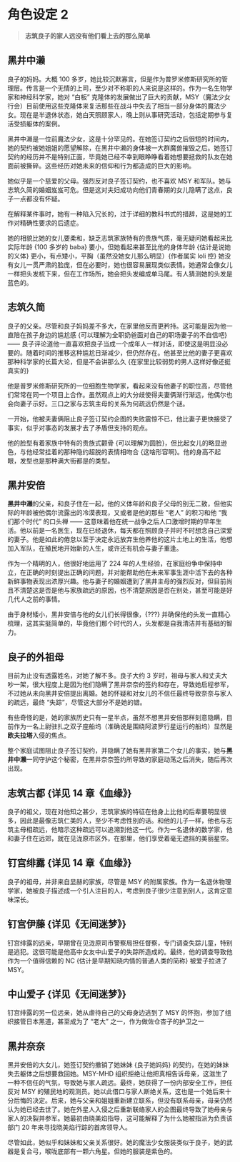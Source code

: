 # 角色设定 2

> **志筑良子的家人远没有他们看上去的那么简单**

## 黑井中濑

良子的妈妈。大概 100 多岁，她比较沉默寡言，但是作为普罗米修斯研究所的管理层。传言是一个无情的上司，至少对不称职的人来说是这样的。作为一名生物学家和神经科学家，她对 “白板” 克隆体的发展做出了巨大的贡献，MSY（魔法少女行会）目前使用这些克隆体来复活那些在战斗中失去了相当一部分身体的魔法少女。现在是半退休状态，她白天照顾家人，晚上则从事研究活动，包括定期参与复活受损躯体的案例。

黑井中濑是一位前魔法少女，这是十分罕见的。在她签订契约之后很短的时间内，她的契约被她姐姐的愿望解除，在黑井中濑的身体被一大群魔兽摧毁之后。她签订契约的经历并不是特别正面，毕竟她已经不幸到眼睁睁看着她想要拯救的队友在她面前被撕碎。这些经历对她未来的信仰和行为都造成的巨大的影响。

她似乎是一个慈爱的父母。强烈反对良子签订契约，也不喜欢 MSY 和军队。她与志筑久简的婚姻岌岌可危。但是这对夫妇成功向他们青春期的女儿隐瞒了这点，良子一点都没有怀疑。

在解释某件事时，她有一种陷入冗长的，过于详细的教科书式的措辞，这是她的工作对精确性要求的后遗症。

她的相貌比她的女儿要柔和，缺乏志筑家族特有的贵族气质，毫无疑问她看起来比实际年龄 {100 多岁的 baba} 要小，但她看起来甚至比他的身体年龄 {估计是说她的义体} 更小，有点矮小，平胸（虽然没她女儿那么明显）{作者属实 loli 控} 她没有女儿一贯严肃的脸庞，但在必要时，她也很容易展现类似表情。她通常会像女儿一样把头发梳下来，但在工作场所，她会把头发编成单马尾。有人猜测她的头发是蓝色的。

## 志筑久简

良子的父亲。尽管和良子妈妈差不多大，在家里他反而更矜持。这可能是因为他一直陪在孩子身边的尴尬感 {可以理解为全职奶爸面对自己的职场妻子的不自信吧}—— 良子评论道他一直喜欢把良子当成一个成年人一样对话，即使这是明显没必要的。随着时间的推移这种尴尬日渐减少，但仍然存在。他甚至比他的妻子更喜欢那种科学家的长篇大论，但是不会讲那么久 {在家里比较弱势的男人这样好像还挺真实的}

他是普罗米修斯研究所的一位细胞生物学家，看起来没有他妻子的职位高，尽管他们常常在同一个项目上合作。虽然观点上的大分歧使得夫妻俩渐行渐远，他偶尔也会向妻子示好。三口之家与志筑主母的关系为何疏远仍然是个谜。

一开始，他被夫妻俩阻止良子签订契约企图的失败震惊不已，他比妻子更快接受了事实，似乎对事态的发展才去了矛盾但支持的观点。

他的脸型有着家族中特有的贵族式颧骨 {可以理解为圆脸}，但比起女儿的略显逊色，与他经常挂着的那种隐约超脱的表情相吻合 {这啥形容啊}。他的身高不起眼，发型也是那种满大街都是的类型。

## 黑井安倍

**黑井中濑**的父亲，和良子住在一起，他的义体年龄和良子父母的别无二致，但他实际的年龄被他偶尔流露出的冷漠表现，又或者是他的那些 “老人” 的积习和他 “我们那个时代” 的口头禅 —— 这意味着他在统一战争之后人口激增时期的早年生活。他以前是一名医生，现在已经退休，每天都在照顾良子并时不时想念自己深爱的妻子。他是如此的倦怠以至于决定永远放弃生他养他的这片土地上的生活，他想加入军队，在殖民地开始新的人生，或许还有机会与妻子重逢。

作为一个精明的人，他很好地运用了 224 年的人生经验，在家庭纷争中保持中立，在正确的时刻提出正确的问题，并对能帮助他在未来军事生涯中活下去的各种新鲜事物表现出浓厚兴趣。他与妻子的婚姻遭到了黑井主母的强烈反对，但目前尚且不清楚这是否是他与家族疏远的原因，也不清楚原因是否在别处，甚至可能是好几代人之前的事情。

由于身材矮小，黑井安倍与他的女儿们长得很像，{???} 并确保他的头发一直精心梳理，这其实挺简单的，毕竟他们那个时代的人，头发都是自我清洁并有基础的智力。

## 良子的外祖母

目前为止没有透露姓名，对她了解不多。良子大约 3 岁时，祖母与家人和丈夫大吵一架，很大程度上是因为他们隐瞒了黑井奈奈的签约和存在，导致她启程参军，不过她从未向黑井安倍提出离婚。她的怀疑和对女儿的不信任最终导致奈奈与家人的疏远，最终 “失踪”，尽管这大部分不是她的错。

有些奇怪的是，她的家族历史只有一星半点，虽然不想黑井安倍那样刻意隐瞒，目前作为一名上尉驻扎之双子座船坞（准确说是围绕阿波罗行星运行的船坞）显然是**欧夫拉塔**入侵的焦点。

整个家庭试图阻止良子签订契约，并隐瞒了她有黑井家第二个女儿的事实，她与**黑井中濑**一同守护这个秘密，在黑井奈奈签约所导致的家庭动荡之后消失，随后再次出现。

## 志筑古都 {详见 14 章《血缘》}

良子的祖父，现在对他知之甚少，志筑家族的特征在他身上比他的后辈要明显很多，因此是最像志筑仁美的人，至少不考虑性别的话。和他的儿子一样，他也与志筑主母相疏远，他暗示这种疏远可以追溯到他这一代。作为一名退休的数学家，他和妻子住在远郊，就在见泷原市区外，在那里，他们享受着毫无遮挡的美丽星空。

## 钉宫绯露 {详见 14 章《血缘》}

良子的祖母，并非来自显赫的家族，尽管是 MSY 的附属家族。作为一名退休物理学家，她被良子描述成一个引人注目的人，考虑到良子很少注意到别人，这肯定意味深长。

## 钉宫伊藤 {详见《无间迷梦》}

钉宫绯露的远亲，早期曾在见泷原司市警察局担任督察，专门调查失踪儿童，特别是逃犯。这很可能是他高中女友中山爱子的失踪所造成的。最终，他的调查导致他作为一个值得信赖的 NC {估计是早期知晓内情的普通人类的简称} 被爱子拉进了 MSY。

## 中山爱子 {详见《无间迷梦》}

钉宫绯露的另一位远亲，她从虐待自己的父母身边逃到了 MSY 的怀抱，参加了组织接管日本黑道，甚至成为了 “老大” 之一，作为做佐仓杏子的护卫之一

## 黑井奈奈

黑井安倍的大女儿，她签订契约撤销了她妹妹 {良子她妈妈} 的契约，在她的妹妹失去躯体之后想要救回她。MSY-MHD 组织拒绝让他把真相告诉母亲，这滋生了一种不信任的气氛，导致她与家人疏远。最终，她获得了一份内部安全工作，担任反对 MSY 的殖民地的观测员。她以此借口与家人断绝关系，这也是一个她后来十分后悔的决定。后来，她与父亲和姐姐重新建立联系，但没有联系母亲，母亲仍然认为她已经去世了。她在外星人入侵之后重新联络家人的企图最终导致了她母亲与家人的决裂并参军。她最初由晓美焰指导，这可能解释了为什么她被指派为负责该部门 20 年来寻找晓美焰行踪的首席领导人。

尽管如此，她似乎和妹妹和父亲关系很好。她的魔法少女服装类似于良子，她的武器是复合弓，喉咙底部有一颗六角星。但她的服装是紫色的。
